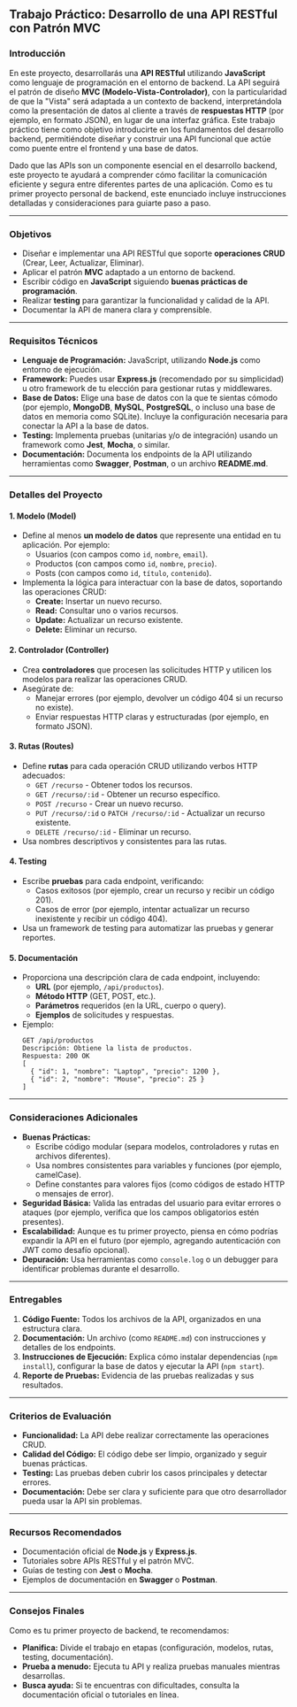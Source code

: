 ## Trabajo Práctico: Desarrollo de una API RESTful con Patrón MVC

### Introducción

En este proyecto, desarrollarás una **API RESTful** utilizando **JavaScript** como lenguaje de programación en el entorno de backend. La API seguirá el patrón de diseño **MVC (Modelo-Vista-Controlador)**, con la particularidad de que la "Vista" será adaptada a un contexto de backend, interpretándola como la presentación de datos al cliente a través de **respuestas HTTP** (por ejemplo, en formato JSON), en lugar de una interfaz gráfica. Este trabajo práctico tiene como objetivo introducirte en los fundamentos del desarrollo backend, permitiéndote diseñar y construir una API funcional que actúe como puente entre el frontend y una base de datos.

Dado que las APIs son un componente esencial en el desarrollo backend, este proyecto te ayudará a comprender cómo facilitar la comunicación eficiente y segura entre diferentes partes de una aplicación. Como es tu primer proyecto personal de backend, este enunciado incluye instrucciones detalladas y consideraciones para guiarte paso a paso.

---

### Objetivos

- Diseñar e implementar una API RESTful que soporte **operaciones CRUD** (Crear, Leer, Actualizar, Eliminar).
- Aplicar el patrón **MVC** adaptado a un entorno de backend.
- Escribir código en **JavaScript** siguiendo **buenas prácticas de programación**.
- Realizar **testing** para garantizar la funcionalidad y calidad de la API.
- Documentar la API de manera clara y comprensible.

---

### Requisitos Técnicos

- **Lenguaje de Programación:** JavaScript, utilizando **Node.js** como entorno de ejecución.
- **Framework:** Puedes usar **Express.js** (recomendado por su simplicidad) u otro framework de tu elección para gestionar rutas y middlewares.
- **Base de Datos:** Elige una base de datos con la que te sientas cómodo (por ejemplo, **MongoDB**, **MySQL**, **PostgreSQL**, o incluso una base de datos en memoria como SQLite). Incluye la configuración necesaria para conectar la API a la base de datos.
- **Testing:** Implementa pruebas (unitarias y/o de integración) usando un framework como **Jest**, **Mocha**, o similar.
- **Documentación:** Documenta los endpoints de la API utilizando herramientas como **Swagger**, **Postman**, o un archivo **README.md**.

---

### Detalles del Proyecto

#### 1. Modelo (Model)
- Define al menos **un modelo de datos** que represente una entidad en tu aplicación. Por ejemplo:
  - Usuarios (con campos como `id`, `nombre`, `email`).
  - Productos (con campos como `id`, `nombre`, `precio`).
  - Posts (con campos como `id`, `título`, `contenido`).
- Implementa la lógica para interactuar con la base de datos, soportando las operaciones CRUD:
  - **Create:** Insertar un nuevo recurso.
  - **Read:** Consultar uno o varios recursos.
  - **Update:** Actualizar un recurso existente.
  - **Delete:** Eliminar un recurso.

#### 2. Controlador (Controller)
- Crea **controladores** que procesen las solicitudes HTTP y utilicen los modelos para realizar las operaciones CRUD.
- Asegúrate de:
  - Manejar errores (por ejemplo, devolver un código 404 si un recurso no existe).
  - Enviar respuestas HTTP claras y estructuradas (por ejemplo, en formato JSON).

#### 3. Rutas (Routes)
- Define **rutas** para cada operación CRUD utilizando verbos HTTP adecuados:
  - `GET /recurso` - Obtener todos los recursos.
  - `GET /recurso/:id` - Obtener un recurso específico.
  - `POST /recurso` - Crear un nuevo recurso.
  - `PUT /recurso/:id` o `PATCH /recurso/:id` - Actualizar un recurso existente.
  - `DELETE /recurso/:id` - Eliminar un recurso.
- Usa nombres descriptivos y consistentes para las rutas.

#### 4. Testing
- Escribe **pruebas** para cada endpoint, verificando:
  - Casos exitosos (por ejemplo, crear un recurso y recibir un código 201).
  - Casos de error (por ejemplo, intentar actualizar un recurso inexistente y recibir un código 404).
- Usa un framework de testing para automatizar las pruebas y generar reportes.

#### 5. Documentación
- Proporciona una descripción clara de cada endpoint, incluyendo:
  - **URL** (por ejemplo, `/api/productos`).
  - **Método HTTP** (GET, POST, etc.).
  - **Parámetros** requeridos (en la URL, cuerpo o query).
  - **Ejemplos** de solicitudes y respuestas.
- Ejemplo:
  ```
  GET /api/productos
  Descripción: Obtiene la lista de productos.
  Respuesta: 200 OK
  [
    { "id": 1, "nombre": "Laptop", "precio": 1200 },
    { "id": 2, "nombre": "Mouse", "precio": 25 }
  ]
  ```

---

### Consideraciones Adicionales

- **Buenas Prácticas:** 
  - Escribe código modular (separa modelos, controladores y rutas en archivos diferentes).
  - Usa nombres consistentes para variables y funciones (por ejemplo, camelCase).
  - Define constantes para valores fijos (como códigos de estado HTTP o mensajes de error).
- **Seguridad Básica:** Valida las entradas del usuario para evitar errores o ataques (por ejemplo, verifica que los campos obligatorios estén presentes).
- **Escalabilidad:** Aunque es tu primer proyecto, piensa en cómo podrías expandir la API en el futuro (por ejemplo, agregando autenticación con JWT como desafío opcional).
- **Depuración:** Usa herramientas como `console.log` o un debugger para identificar problemas durante el desarrollo.

---

### Entregables

1. **Código Fuente:** Todos los archivos de la API, organizados en una estructura clara.
2. **Documentación:** Un archivo (como `README.md`) con instrucciones y detalles de los endpoints.
3. **Instrucciones de Ejecución:** Explica cómo instalar dependencias (`npm install`), configurar la base de datos y ejecutar la API (`npm start`).
4. **Reporte de Pruebas:** Evidencia de las pruebas realizadas y sus resultados.

---

### Criterios de Evaluación

- **Funcionalidad:** La API debe realizar correctamente las operaciones CRUD.
- **Calidad del Código:** El código debe ser limpio, organizado y seguir buenas prácticas.
- **Testing:** Las pruebas deben cubrir los casos principales y detectar errores.
- **Documentación:** Debe ser clara y suficiente para que otro desarrollador pueda usar la API sin problemas.

---

### Recursos Recomendados

- Documentación oficial de **Node.js** y **Express.js**.
- Tutoriales sobre APIs RESTful y el patrón MVC.
- Guías de testing con **Jest** o **Mocha**.
- Ejemplos de documentación en **Swagger** o **Postman**.

---

### Consejos Finales

Como es tu primer proyecto de backend, te recomendamos:
- **Planifica:** Divide el trabajo en etapas (configuración, modelos, rutas, testing, documentación).
- **Prueba a menudo:** Ejecuta tu API y realiza pruebas manuales mientras desarrollas.
- **Busca ayuda:** Si te encuentras con dificultades, consulta la documentación oficial o tutoriales en línea.